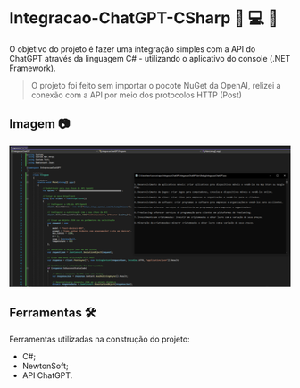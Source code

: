 # Integracao-ChatGPT-CSharp :space_invader: :computer: :speech_balloon:
O objetivo do projeto é fazer uma integração simples com a API do ChatGPT através da linguagem C# - utilizando o aplicativo do console (.NET Framework). 
> O projeto foi feito sem importar o pocote NuGet da OpenAI, relizei a conexão com a API por meio dos protocolos HTTP (Post)

## Imagem :camera:
![Execucao do programa](ImgExecucaoPrograma.png)

## Ferramentas :hammer_and_wrench:
Ferramentas utilizadas na construção do projeto:
- C#;
- NewtonSoft;
- API ChatGPT.
